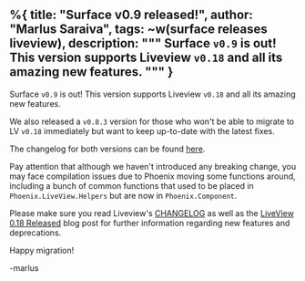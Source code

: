 %{
  title: "Surface v0.9 released!",
  author: "Marlus Saraiva",
  tags: ~w(surface releases liveview),
  description: """
  Surface `v0.9` is out! This version supports Liveview `v0.18` and all its amazing new features.
  """
}
---

Surface `v0.9` is out! This version supports Liveview `v0.18` and all its amazing new
features.

We also released a `v0.8.3` version for those who won't be able to migrate to LV `v0.18`
immediately but want to keep up-to-date with the latest fixes.

The changelog for both versions can be found [here](https://github.com/surface-ui/surface/blob/main/CHANGELOG.md).

Pay attention that although we haven't introduced any breaking change, you may face compilation
issues due to Phoenix moving some functions around, including a bunch of common functions that
used to be placed in `Phoenix.LiveView.Helpers` but are now in `Phoenix.Component`.

Please make sure you read Liveview's [CHANGELOG](https://github.com/phoenixframework/phoenix_live_view/blob/master/CHANGELOG.md#0180-2022-09-20) as well as the [LiveView 0.18 Released](https://www.phoenixframework.org/blog/phoenix-liveview-0.18-released)
blog post for further information regarding new features and deprecations.

Happy migration!

-marlus